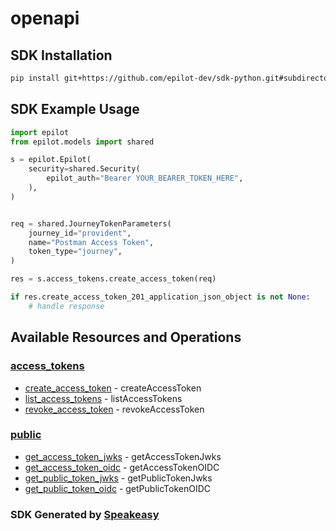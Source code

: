 # openapi

<!-- Start SDK Installation -->
## SDK Installation

```bash
pip install git+https://github.com/epilot-dev/sdk-python.git#subdirectory=access_token
```
<!-- End SDK Installation -->

## SDK Example Usage
<!-- Start SDK Example Usage -->
```python
import epilot
from epilot.models import shared

s = epilot.Epilot(
    security=shared.Security(
        epilot_auth="Bearer YOUR_BEARER_TOKEN_HERE",
    ),
)


req = shared.JourneyTokenParameters(
    journey_id="provident",
    name="Postman Access Token",
    token_type="journey",
)

res = s.access_tokens.create_access_token(req)

if res.create_access_token_201_application_json_object is not None:
    # handle response
```
<!-- End SDK Example Usage -->

<!-- Start SDK Available Operations -->
## Available Resources and Operations


### [access_tokens](docs/accesstokens/README.md)

* [create_access_token](docs/accesstokens/README.md#create_access_token) - createAccessToken
* [list_access_tokens](docs/accesstokens/README.md#list_access_tokens) - listAccessTokens
* [revoke_access_token](docs/accesstokens/README.md#revoke_access_token) - revokeAccessToken

### [public](docs/public/README.md)

* [get_access_token_jwks](docs/public/README.md#get_access_token_jwks) - getAccessTokenJwks
* [get_access_token_oidc](docs/public/README.md#get_access_token_oidc) - getAccessTokenOIDC
* [get_public_token_jwks](docs/public/README.md#get_public_token_jwks) - getPublicTokenJwks
* [get_public_token_oidc](docs/public/README.md#get_public_token_oidc) - getPublicTokenOIDC
<!-- End SDK Available Operations -->

### SDK Generated by [Speakeasy](https://docs.speakeasyapi.dev/docs/using-speakeasy/client-sdks)
